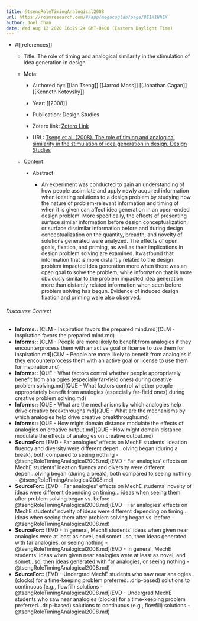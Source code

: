 ```yaml
---
title: @tsengRoleTimingAnalogical2008
url: https://roamresearch.com/#/app/megacoglab/page/8E1K1WhEK
author: Joel Chan
date: Wed Aug 12 2020 16:29:24 GMT-0400 (Eastern Daylight Time)
---
```


- #[[references]]

    - Title: The role of timing and analogical similarity in the stimulation of idea generation in design

    - Meta:

        - Authored by:: [[Ian Tseng]] [[Jarrod Moss]] [[Jonathan Cagan]] [[Kenneth Kotovsky]]

        - Year: [[2008]]

        - Publication: Design Studies

        - Zotero link: [Zotero Link](zotero://select/items/1_J3JG2VTQ)

        - URL: [Tseng et al. (2008). The role of timing and analogical similarity in the stimulation of idea generation in design. Design Studies](undefined)

    - Content

        - Abstract

            - An experiment was conducted to gain an understanding of how people assimilate and apply newly acquired information when ideating solutions to a design problem by studying how the nature of problem-relevant information and timing of when it is given can affect idea generation in an open-ended design problem. More specifically, the effects of presenting surface similar information before design conceptualization, or surface dissimilar information before and during design conceptualization on the quantity, breadth, and novelty of solutions generated were analyzed. The effects of open goals, fixation, and priming, as well as their implications in design problem solving are examined. Itwasfound that information that is more distantly related to the design problem impacted idea generation more when there was an open goal to solve the problem, while information that is more obviously similar to the problem impacted idea generation more than distantly related information when seen before problem solving has begun. Evidence of induced design fixation and priming were also observed.

###### Discourse Context

- **Informs::** [CLM - Inspiration favors the prepared mind.md](CLM - Inspiration favors the prepared mind.md)
- **Informs::** [CLM - People are more likely to benefit from analogies if they encounterprocess them with an active goal or license to use them for inspiration.md](CLM - People are more likely to benefit from analogies if they encounterprocess them with an active goal or license to use them for inspiration.md)
- **Informs::** [QUE - What factors control whether people appropriately benefit from analogies (especially far-field ones) during creative problem solving.md](QUE - What factors control whether people appropriately benefit from analogies (especially far-field ones) during creative problem solving.md)
- **Informs::** [QUE - What are the mechanisms by which analogies help drive creative breakthroughs.md](QUE - What are the mechanisms by which analogies help drive creative breakthroughs.md)
- **Informs::** [QUE - How might domain distance modulate the effects of analogies on creative output.md](QUE - How might domain distance modulate the effects of analogies on creative output.md)
- **SourceFor::** [EVD - Far analogies' effects on MechE students' ideation fluency and diversity were different depen...olving began (during a break), both compared to seeing nothing - @tsengRoleTimingAnalogical2008.md](EVD - Far analogies' effects on MechE students' ideation fluency and diversity were different depen...olving began (during a break), both compared to seeing nothing - @tsengRoleTimingAnalogical2008.md)
- **SourceFor::** [EVD - Far analogies' effects on MechE students' novelty of ideas were different depending on timing... ideas when seeing them after problem solving began vs. before - @tsengRoleTimingAnalogical2008.md](EVD - Far analogies' effects on MechE students' novelty of ideas were different depending on timing... ideas when seeing them after problem solving began vs. before - @tsengRoleTimingAnalogical2008.md)
- **SourceFor::** [EVD - In general, MechE students' ideas when given near analogies were at least as novel, and somet...so, then ideas generated with far analogies, or seeing nothing - @tsengRoleTimingAnalogical2008.md](EVD - In general, MechE students' ideas when given near analogies were at least as novel, and somet...so, then ideas generated with far analogies, or seeing nothing - @tsengRoleTimingAnalogical2008.md)
- **SourceFor::** [EVD - Undergrad MechE students who saw near analogies (clocks) for a time-keeping problem preferred...drip-based) solutions to continuous (e.g., flowfill) solutions - @tsengRoleTimingAnalogical2008.md](EVD - Undergrad MechE students who saw near analogies (clocks) for a time-keeping problem preferred...drip-based) solutions to continuous (e.g., flowfill) solutions - @tsengRoleTimingAnalogical2008.md)

